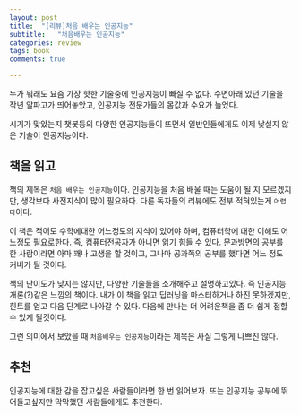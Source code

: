 ```yaml
---
layout: post
title:  "[리뷰]처음 배우는 인공지능"
subtitle:   "처음배우는 인공지능"
categories: review
tags: book
comments: true

---
```


누가 뭐래도 요즘 가장 핫한 기술중에 인공지능이 빠질 수 없다. 수면아래 있던 기술을 작년 알파고가 띄어놓았고, 인공지능 전문가들의 몸값과 수요가 늘었다.

시기가 맞았는지 챗봇등의 다양한 인공지능들이 뜨면서 일반인들에게도 이제 낯설지 않은 기술이 인공지능이다.

## 책을 읽고

책의 제목은 `처음 배우는 인공지능`이다. 인공지능을 처음 배울 때는 도움이 될 지 모르겠지만, 생각보다 사전지식이 많이 필요하다. 다른 독자들의 리뷰에도 전부 적혀있는게 `어렵다`이다.

이 책은 적어도 수학에대한 어느정도의 지식이 있어야 하며, 컴퓨터학에 대한 이해도 어느정도 필요로한다. 즉, 컴퓨터전공자가 아니면 읽기 힘들 수 있다. 문과방면의 공부를 한 사람이라면 아마 꽤나 고생을 할 것이고, 그나마 공과쪽의 공부를 했다면 어느 정도 커버가 될 것이다.

책의 난이도가 낮지는 않지만, 다양한 기술들을 소개해주고 설명하고있다. 즉 인공지능개론(?)같은 느낌의 책이다. 내가 이 책을 읽고 딥러닝을 마스터하거나 하진 못하겠지만, 힌트를 얻고 다음 단계로 나아갈 수 있다. 다음에 만나는 더 어려운책을 좀 더 쉽게 접할 수 있게 될것이다.

그런 의미에서 보았을 때 `처음배우는 인공지능`이라는 제목은 사실 그렇게 나쁘진 않다.

## 추천

인공지능에 대한 감을 잡고싶은 사람들이라면 한 번 읽어보자. 또는 인공지능 공부에 뛰어들고싶지만 막막했던 사람들에게도 추천한다.
